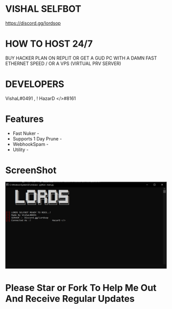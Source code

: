 # VISHAL SELFBOT
https://discord.gg/lordsop
# HOW TO HOST 24/7
BUY HACKER PLAN ON REPLIT OR GET A GUD PC WITH A DAMN FAST ETHERNET SPEED / OR A VPS (VIRTUAL PRV SERVER)
# DEVELOPERS
VishaL#0491 , ! HazarD </>#8161
# Features
* Fast Nuker - 
* Supports 1 Day Prune - 
* WebhookSpam - 
* Utility - 
# ScreenShot
![](./screenshot.png)
# Please Star or Fork To Help Me Out And Receive Regular Updates

